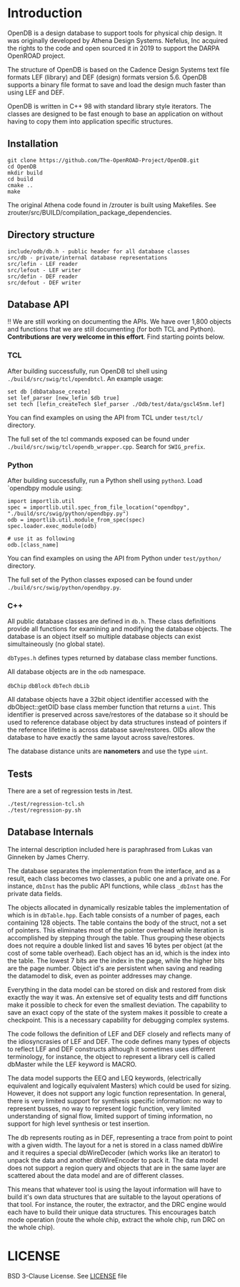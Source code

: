 # Introduction

OpenDB is a design database to support tools for physical chip
design. It was originally developed by Athena Design Systems. Nefelus,
Inc acquired the rights to the code and open sourced it in 2019 to
support the DARPA OpenROAD project.

The structure of OpenDB is based on the Cadence Design Systems text
file formats LEF (library) and DEF (design) formats version 5.6.
OpenDB supports a binary file format to save and load the design much
faster than using LEF and DEF.

OpenDB is written in C++ 98 with standard library style iterators.
The classes are designed to be fast enough to base an application
on without having to copy them into application specific structures.


## Installation

```
git clone https://github.com/The-OpenROAD-Project/OpenDB.git
cd OpenDB
mkdir build
cd build
cmake ..
make
```

The original Athena code found in /zrouter is built using Makefiles.
See zrouter/src/BUILD/compilation_package_dependencies.

## Directory structure

```
include/odb/db.h - public header for all database classes
src/db - private/internal database representations
src/lefin - LEF reader
src/lefout - LEF writer
src/defin - DEF reader
src/defout - DEF writer
```

## Database API

:bangbang: We are still working on documenting the APIs. 
We have over 1,800 objects and functions that we are still documenting (for both TCL and Python). 
**Contributions are very welcome in this effort**. Find starting points below.

### TCL
After building successfully, run OpenDB tcl shell using `./build/src/swig/tcl/opendbtcl`. An example usage:

```
set db [dbDatabase_create]
set lef_parser [new_lefin $db true]
set tech [lefin_createTech $lef_parser ./Odb/test/data/gscl45nm.lef]
```

You can find examples on using the API from TCL under `test/tcl/` directory.

The full set of the tcl commands exposed can be found under `./build/src/swig/tcl/opendb_wrapper.cpp`. Search for `SWIG_prefix`.


### Python
After building successfully, run a Python shell using `python3`. Load `opendbpy module using:

```
import importlib.util
spec = importlib.util.spec_from_file_location("opendbpy", "./build/src/swig/python/opendbpy.py")
odb = importlib.util.module_from_spec(spec)
spec.loader.exec_module(odb)

# use it as following
odb.[class_name]
```
You can find examples on using the API from Python under `test/python/` directory.

The full set of the Python classes exposed can be found under `./build/src/swig/python/opendbpy.py`.

### C++

All public database classes are defined in `db.h`. These class
definitions provide all functions for examining and modifying the
database objects. The database is an object itself so multiple
database objects can exist simultaineously (no global state).

`dbTypes.h` defines types returned by database class member functions.

All database objects are in the `odb` namespace.

`dbChip`
`dbBlock`
`dbTech`
`dbLib`

All database objects have a 32bit object identifier accessed with the
dbObject::getOID base class member function that returns a
`uint`. This identifier is preserved across save/restores of the
database so it should be used to reference database object by data
structures instead of pointers if the reference lifetime is across
database save/restores. OIDs allow the database to have exactly the
same layout across save/restores.

The database distance units are **nanometers** and use the type `uint`.

## Tests
There are a set of regression tests in /test.

```
./test/regression-tcl.sh
./test/regression-py.sh
```

## Database Internals

The internal description included here is paraphrased from Lukas van
Ginneken by James Cherry.

The database separates the implementation from the interface, and as a
result, each class becomes two classes, a public one and a private
one. For instance, `dbInst` has the public API functions, while class
`_dbInst` has the private data fields.

The objects allocated in dynamically resizable tables the
implementation of which is in `dbTable.hpp`. Each table consists of a
number of pages, each containing 128 objects. The table contains the
body of the struct, not a set of pointers. This eliminates most of the
pointer overhead while iteration is accomplished by stepping through
the table. Thus grouping these objects does not require a double
linked list and saves 16 bytes per object (at the cost of some table
overhead). Each object has an id, which is the index into the
table. The lowest 7 bits are the index in the page, while the higher
bits are the page number. Object id's are persistent when saving and
reading the datamodel to disk, even as pointer addresses may change.

Everything in the data model can be stored on disk and restored from
disk exactly the way it was. An extensive set of equality tests and
diff functions make it possible to check for even the smallest
deviation. The capability to save an exact copy of the state of the
system makes it possible to create a checkpoint. This is a necessary
capability for debugging complex systems.

The code follows the definition of LEF and DEF closely and reflects
many of the idiosyncrasies of LEF and DEF. The code defines many types
of objects to reflect LEF and DEF constructs although it sometimes
uses different terminology, for instance, the object to represent a
library cell is called dbMaster while the LEF keyword is MACRO.

The data model supports the EEQ and LEQ keywords, (electrically
equivalent and logically equivalent Masters) which could be used for
sizing. However, it does not support any logic function
representation. In general, there is very limited support for
synthesis specific information: no way to represent busses, no way to
represent logic function, very limited understanding of signal flow,
limited support of timing information, no support for high level
synthesis or test insertion.

The db represents routing as in DEF, representing a trace from point
to point with a given width. The layout for a net is stored in a class
named dbWire and it requires a special dbWireDecoder (which works like
an iterator) to unpack the data and another dbWireEncoder to pack
it. The data model does not support a region query and objects that
are in the same layer are scattered about the data model and are of
different classes.

This means that whatever tool is using the layout information will
have to build it's own data structures that are suitable to the layout
operations of that tool. For instance, the router, the extractor, and
the DRC engine would each have to build their unique data
structures. This encourages batch mode operation (route the whole
chip, extract the whole chip, run DRC on the whole chip).


# LICENSE

BSD 3-Clause License. See [LICENSE](LICENSE) file